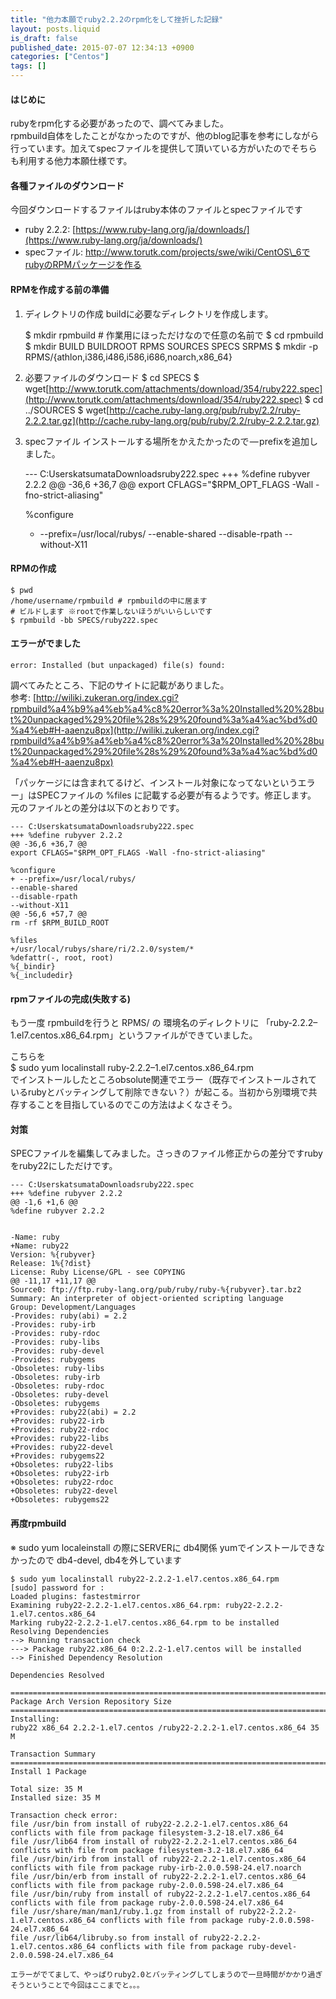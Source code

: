 ```yaml
---
title: "他力本願でruby2.2.2のrpm化をして挫折した記録"
layout: posts.liquid
is_draft: false
published_date: 2015-07-07 12:34:13 +0900
categories: ["Centos"]
tags: []
---
```


#### はじめに
rubyをrpm化する必要があったので、調べてみました。  
rpmbuild自体をしたことがなかったのですが、他のblog記事を参考にしながら行っています。加えてspecファイルを提供して頂いている方がいたのでそちらも利用する他力本願仕様です。

#### 各種ファイルのダウンロード
今回ダウンロードするファイルはruby本体のファイルとspecファイルです

- ruby 2.2.2: [https://www.ruby-lang.org/ja/downloads/](https://www.ruby-lang.org/ja/downloads/)
- specファイル: http://www.torutk.com/projects/swe/wiki/CentOS\_6でrubyのRPMパッケージを作る
#### RPMを作成する前の準備
1. ディレクトリの作成
buildに必要なディレクトリを作成します。

    $ mkdir rpmbuild # 作業用にほっただけなので任意の名前で
    $ cd rpmbuild
    $ mkdir BUILD BUILDROOT RPMS SOURCES SPECS SRPMS
    $ mkdir -p RPMS/{athlon,i386,i486,i586,i686,noarch,x86_64}

1. 必要ファイルのダウンロード
    $ cd SPECS
    $ wget[http://www.torutk.com/attachments/download/354/ruby222.spec](http://www.torutk.com/attachments/download/354/ruby222.spec)
    $ cd ../SOURCES
    $ wget[http://cache.ruby-lang.org/pub/ruby/2.2/ruby-2.2.2.tar.gz](http://cache.ruby-lang.org/pub/ruby/2.2/ruby-2.2.2.tar.gz)

1. specファイル
インストールする場所をかえたかったので — prefixを追加しました。

    --- C:UserskatsumataDownloadsruby222.spec
    +++ %define rubyver 2.2.2
    @@ -36,6 +36,7 @@
    export CFLAGS="$RPM_OPT_FLAGS -Wall -fno-strict-aliasing"
    
    %configure
    + --prefix=/usr/local/rubys/
    --enable-shared
    --disable-rpath
    --without-X11

#### RPMの作成
    $ pwd
    /home/username/rpmbuild # rpmbuildの中に居ます
    # ビルドします ※rootで作業しないほうがいいらしいです
    $ rpmbuild -bb SPECS/ruby222.spec

#### エラーがでました
    error: Installed (but unpackaged) file(s) found:

調べてみたところ、下記のサイトに記載がありました。  
参考: [http://wiliki.zukeran.org/index.cgi?rpmbuild%a4%b9%a4%eb%a4%c8%20error%3a%20Installed%20%28but%20unpackaged%29%20file%28s%29%20found%3a%a4%ac%bd%d0%a4%eb#H-aaenzu8px](http://wiliki.zukeran.org/index.cgi?rpmbuild%a4%b9%a4%eb%a4%c8%20error%3a%20Installed%20%28but%20unpackaged%29%20file%28s%29%20found%3a%a4%ac%bd%d0%a4%eb#H-aaenzu8px)

「パッケージには含まれてるけど、インストール対象になってないというエラー」はSPECファイルの %files に記載する必要が有るようです。修正します。  
元のファイルとの差分は以下のとおりです。

    --- C:UserskatsumataDownloadsruby222.spec
    +++ %define rubyver 2.2.2
    @@ -36,6 +36,7 @@
    export CFLAGS="$RPM_OPT_FLAGS -Wall -fno-strict-aliasing"
    
    %configure
    + --prefix=/usr/local/rubys/
    --enable-shared
    --disable-rpath
    --without-X11
    @@ -56,6 +57,7 @@
    rm -rf $RPM_BUILD_ROOT
    
    %files
    +/usr/local/rubys/share/ri/2.2.0/system/*
    %defattr(-, root, root)
    %{_bindir}
    %{_includedir}

#### rpmファイルの完成(失敗する)
もう一度 rpmbuildを行うと RPMS/ の 環境名のディレクトリに 「ruby-2.2.2–1.el7.centos.x86\_64.rpm」というファイルができていました。

こちらを  
$ sudo yum localinstall ruby-2.2.2–1.el7.centos.x86\_64.rpm&nbsp;  
でインストールしたところobsolute関連でエラー（既存でインストールされているrubyとバッティングして削除できない？）が起こる。当初から別環境で共存することを目指しているのでこの方法はよくなさそう。

#### 対策
SPECファイルを編集してみました。さっきのファイル修正からの差分ですrubyをruby22にしただけです。

    --- C:UserskatsumataDownloadsruby222.spec
    +++ %define rubyver 2.2.2
    @@ -1,6 +1,6 @@
    %define rubyver 2.2.2
    
    
    -Name: ruby
    +Name: ruby22
    Version: %{rubyver}
    Release: 1%{?dist}
    License: Ruby License/GPL - see COPYING
    @@ -11,17 +11,17 @@
    Source0: ftp://ftp.ruby-lang.org/pub/ruby/ruby-%{rubyver}.tar.bz2
    Summary: An interpreter of object-oriented scripting language
    Group: Development/Languages
    -Provides: ruby(abi) = 2.2
    -Provides: ruby-irb
    -Provides: ruby-rdoc
    -Provides: ruby-libs
    -Provides: ruby-devel
    -Provides: rubygems
    -Obsoletes: ruby-libs
    -Obsoletes: ruby-irb
    -Obsoletes: ruby-rdoc
    -Obsoletes: ruby-devel
    -Obsoletes: rubygems
    +Provides: ruby22(abi) = 2.2
    +Provides: ruby22-irb
    +Provides: ruby22-rdoc
    +Provides: ruby22-libs
    +Provides: ruby22-devel
    +Provides: rubygems22
    +Obsoletes: ruby22-libs
    +Obsoletes: ruby22-irb
    +Obsoletes: ruby22-rdoc
    +Obsoletes: ruby22-devel
    +Obsoletes: rubygems22

#### 再度rpmbuild
※ sudo yum localeinstall の際にSERVERに db4関係 yumでインストールできなかったので db4-devel, db4を外しています

    $ sudo yum localinstall ruby22-2.2.2-1.el7.centos.x86_64.rpm
    [sudo] password for :
    Loaded plugins: fastestmirror
    Examining ruby22-2.2.2-1.el7.centos.x86_64.rpm: ruby22-2.2.2-1.el7.centos.x86_64
    Marking ruby22-2.2.2-1.el7.centos.x86_64.rpm to be installed
    Resolving Dependencies
    --> Running transaction check
    ---> Package ruby22.x86_64 0:2.2.2-1.el7.centos will be installed
    --> Finished Dependency Resolution

    Dependencies Resolved

    ===================================================================================================================
    Package Arch Version Repository Size
    ===================================================================================================================
    Installing:
    ruby22 x86_64 2.2.2-1.el7.centos /ruby22-2.2.2-1.el7.centos.x86_64 35 M

    Transaction Summary
    ===================================================================================================================
    Install 1 Package

    Total size: 35 M
    Installed size: 35 M

    Transaction check error:
    file /usr/bin from install of ruby22-2.2.2-1.el7.centos.x86_64 conflicts with file from package filesystem-3.2-18.el7.x86_64
    file /usr/lib64 from install of ruby22-2.2.2-1.el7.centos.x86_64 conflicts with file from package filesystem-3.2-18.el7.x86_64
    file /usr/bin/irb from install of ruby22-2.2.2-1.el7.centos.x86_64 conflicts with file from package ruby-irb-2.0.0.598-24.el7.noarch
    file /usr/bin/erb from install of ruby22-2.2.2-1.el7.centos.x86_64 conflicts with file from package ruby-2.0.0.598-24.el7.x86_64
    file /usr/bin/ruby from install of ruby22-2.2.2-1.el7.centos.x86_64 conflicts with file from package ruby-2.0.0.598-24.el7.x86_64
    file /usr/share/man/man1/ruby.1.gz from install of ruby22-2.2.2-1.el7.centos.x86_64 conflicts with file from package ruby-2.0.0.598-24.el7.x86_64
    file /usr/lib64/libruby.so from install of ruby22-2.2.2-1.el7.centos.x86_64 conflicts with file from package ruby-devel-2.0.0.598-24.el7.x86_64

    エラーがでてまして、やっぱりruby2.0とバッティングしてしまうので一旦時間がかかり過ぎそうということで今回はここまでと。。。



